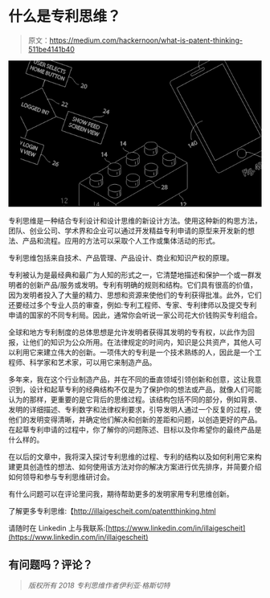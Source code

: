 # 什么是专利思维？

> 原文：<https://medium.com/hackernoon/what-is-patent-thinking-511be4141b40>

![](img/5631d63e2901039ead72998ea76d5d5a.png)

专利思维是一种结合专利设计和设计思维的新设计方法。使用这种新的构思方法，团队、创业公司、学术界和企业可以通过开发精益专利申请的原型来开发新的想法、产品和流程。应用的方法可以采取个人工作或集体活动的形式。

专利思维包括来自技术、产品管理、产品设计、商业和知识产权的原理。

专利被认为是最经典和最广为人知的形式之一，它清楚地描述和保护一个或一群发明者的创新产品/服务或发明。专利有明确的规则和结构。它们具有很高的价值，因为发明者投入了大量的精力、思想和资源来使他们的专利获得批准。此外，它们还要经过多个专业人员的审查，例如:专利工程师、专家、专利律师以及提交专利申请的国家的不同专利局。因此，通常你会听说一家公司花大价钱购买专利组合。

全球和地方专利制度的总体思想是允许发明者获得其发明的专有权，以此作为回报，让他们的知识为公众所用。在法律规定的时间内，知识是公共资产，其他人可以利用它来建立伟大的创新。一项伟大的专利是一个技术熟练的人，因此是一个工程师、科学家和艺术家，可以用它来制造产品。

多年来，我在这个行业制造产品，并在不同的垂直领域引领创新和创意，这让我意识到，设计和起草专利的经典结构不仅是为了保护你的想法或产品，就像人们可能认为的那样，更重要的是它背后的思维过程。该结构包括不同的部分，例如背景、发明的详细描述、专利数字和法律权利要求，引导发明人通过一个反复的过程，使他们的发明变得清晰，并确定他们解决和创新的差距和问题，以创造更好的产品。在起草专利申请的过程中，你了解你的问题陈述、目标以及你希望你的最终产品是什么样的。

在以后的文章中，我将深入探讨专利思维的过程、专利的结构以及如何利用它来构建更具创造性的想法、如何使用该方法对你的解决方案进行优先排序，并简要介绍如何领导和参与专利思维研讨会。

有什么问题可以在评论里问我，期待帮助更多的发明家用专利思维创新。

了解更多专利思维:【http://illaigescheit.com/patentthinking.html 

请随时在 Linkedin 上与我联系:[https://www.linkedin.com/in/illaigescheit](https://www.linkedin.com/in/illaigescheit)

## **有问题吗？评论？**

> *版权所有 2018 专利思维作者伊利亚·格斯切特*